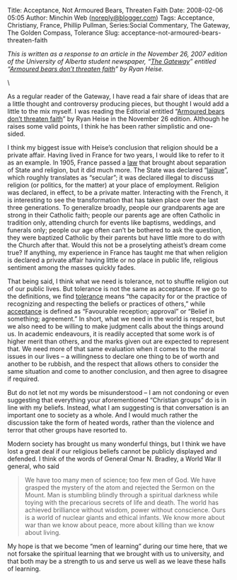 Title: Acceptance, Not Armoured Bears, Threaten Faith
Date: 2008-02-06 05:05
Author: Minchin Web (noreply@blogger.com)
Tags: Acceptance, Christiany, France, Phillip Pullman, Series:Social Commentary, The Gateway, The Golden Compass, Tolerance
Slug: acceptance-not-armoured-bears-threaten-faith

*This is written as a response to an article in the November 26, 2007
edition of the University of Alberta student newspaper, “[The
Gateway](http://www.thegatewayonline.ca/)” entitled “[Armoured bears
don’t threaten
faith](http://www.thegatewayonline.ca/armoured-bears-don-t-threaten-faith-20071126-1466.html)”
by Ryan Heise.*

\

As a regular reader of the Gateway, I have read a fair share of ideas
that are a little thought and controversy producing pieces, but thought
I would add a little to the mix myself. I was reading the Editorial
entitled “[Armoured bears don’t threaten
faith](http://www.thegatewayonline.ca/armoured-bears-don-t-threaten-faith-20071126-1466.html)”
by Ryan Heise in the November 26 edition. Although he raises some valid
points, I think he has been rather simplistic and one-sided.

I think my biggest issue with Heise’s conclusion that religion should be
a private affair. Having lived in France for two years, I would like to
refer to it as an example. In 1905, France passed a
[law](http://en.wikipedia.org/wiki/1905_French_law_on_the_separation_of_Church_and_State%20)
that brought about separation of State and religion, but it did much
more. The State was declared
“[laïque](http://en.wikipedia.org/wiki/La%C3%AFcit%C3%A9)”, which
roughly translates as “secular”; it was declared illegal to discuss
religion (or politics, for the matter) at your place of employment.
Religion was declared, in effect, to be a private matter. Interacting
with the French, it is interesting to see the transformation that has
taken place over the last three generations. To generalize broadly,
people our grandparents age are strong in their Catholic faith; people
our parents age are often Catholic in tradition only, attending church
for events like baptisms, weddings, and funerals only; people our age
often can’t be bothered to ask the question, they were baptized Catholic
by their parents but have little more to do with the Church after that.
Would this not be a proselyting atheist’s dream come true? If anything,
my experience in France has taught me that when religion is declared a
private affair having little or no place in public life, religious
sentiment among the masses quickly fades.

That being said, I think what we need is tolerance, not to shuffle
religion out of our public lives. But tolerance is not the same as
acceptance. If we go to the definitions, we find
[tolerance](http://www.answers.com/tolerance&r=67) means “the capacity
for or the practice of recognizing and respecting the beliefs or
practices of others,” while
[acceptance](http://www.answers.com/acceptance) is defined as
“Favourable reception; approval” or “Belief in something; agreement.” In
short, what we need in the world is respect, but we also need to be
willing to make judgment calls about the things around us. In academic
endeavours, it is readily accepted that some work is of higher merit
than others, and the marks given out are expected to represent that. We
need more of that same evaluation when it comes to the moral issues in
our lives – a willingness to declare one thing to be of worth and
another to be rubbish, and the respect that allows others to consider
the same situation and come to another conclusion, and then agree to
disagree if required.

But do not let not my words be misunderstood – I am not condoning or
even suggesting that everything your aforementioned “Christian groups”
do is in line with my beliefs. Instead, what I am suggesting is that
conversation is an important one to society as a whole. And I would much
rather the discussion take the form of heated words, rather than the
violence and terror that other groups have resorted to.

Modern society has brought us many wonderful things, but I think we have
lost a great deal if our religious beliefs cannot be publicly displayed
and defended. I think of the words of General Omar N. Bradley, a World
War II general, who said

> We have too many men of science; too few men of God. We have grasped
> the mystery of the atom and rejected the Sermon on the Mount. Man is
> stumbling blindly through a spiritual darkness while toying with the
> precarious secrets of life and death. The world has achieved
> brilliance without wisdom, power without conscience. Ours is a world
> of nuclear giants and ethical infants. We know more about war than we
> know about peace, more about killing than we know about living.

My hope is that we become “men of learning” during our time here, that
we not forsake the spiritual learning that we brought with us to
university, and that both may be a strength to us and serve us well as
we leave these halls of learning.

</p>
</p>

